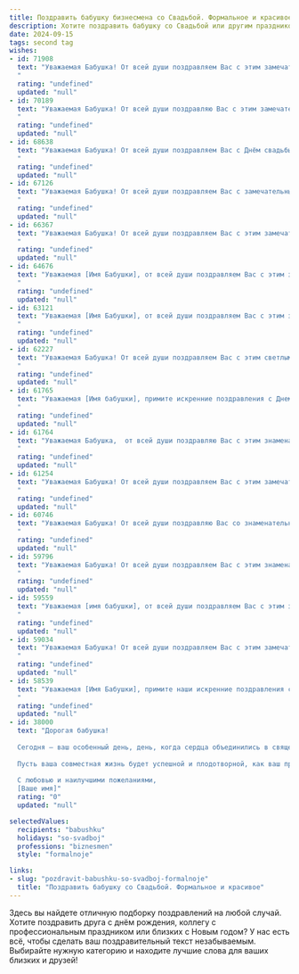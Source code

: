 ```yaml
---
title: Поздравить бабушку бизнесмена со Свадьбой. Формальное и красивое
description: Хотите поздравить бабушку со Свадьбой или другим праздником? Наш ИИ создаст незабываемое поздравление, а вы обязательно выделитесь среди других.  
date: 2024-09-15
tags: second tag
wishes:
- id: 71908
  text: "Уважаемая Бабушка! От всей души поздравляем Вас с этим замечательным днем - днем Вашей свадьбы! Желаем Вам долгих лет счастливой семейной жизни, наполненной любовью, взаимопониманием и благополучием. Пусть Ваша жизнь будет яркой, как Ваша любовь, и успешной, как Ваш бизнес!
  "
  rating: "undefined"
  updated: "null"
- id: 70189
  text: "Уважаемая Бабушка! От всей души поздравляю Вас с этим замечательным днем! Желаю Вам крепкого здоровья, море счастья и благополучия! Пусть Ваш семейный очаг всегда будет полон любви, тепла и радости!
  "
  rating: "undefined"
  updated: "null"
- id: 68638
  text: "Уважаемая Бабушка! От всей души поздравляем Вас с Днём свадьбы! Желаем Вам крепкой любви, благополучия и долгих счастливых лет в радостном союзе. Пусть Ваша семейная жизнь будет наполнена гармонией, взаимопониманием и неиссякаемой любовью.
  "
  rating: "undefined"
  updated: "null"
- id: 67126
  text: "Уважаемая Бабушка! От всей души поздравляем Вас с замечательным событием - свадьбой! Желаем Вам и Вашему супругу крепкой любви, семейного благополучия, процветания и долгих счастливых лет в союзе, основанном на взаимном уважении и нежности. Пусть Ваша жизнь будет наполнена радостью, улыбками и добрыми делами.
  "
  rating: "undefined"
  updated: "null"
- id: 66367
  text: "Уважаемая Бабушка! От всей души поздравляем Вас с этим замечательным событием - свадьбой! Желаем Вам и Вашему избраннику крепкой любви, неиссякаемого счастья и семейного благополучия. Пусть Ваша жизнь будет наполнена теплом, радостью и бесконечной любовью!
  "
  rating: "undefined"
  updated: "null"
- id: 64676
  text: "Уважаемая [Имя Бабушки], от всей души поздравляем Вас с этим замечательным событием — свадьбой Ваших [родственные отношения к молодоженам]! Желаем Вам крепкого здоровья, семейного благополучия и долгих лет счастливой жизни в окружении любящих детей и внуков. Пусть Ваша мудрость и опыт на протяжении многих лет будут опорой для семьи, а бизнесменские качества  помогут преумножить семейное благополучие!
  "
  rating: "undefined"
  updated: "null"
- id: 63121
  text: "Уважаемая [Имя Бабушки], от всей души поздравляем Вас с этим знаменательным днем – днем свадьбы! Желаем Вам и Вашему супругу долгих лет счастливой семейной жизни, наполненной любовью, взаимопониманием и радостью. Пусть Ваше общее дело, бизнес, процветает и приносит Вам удовлетворение и благополучие!
  "
  rating: "undefined"
  updated: "null"
- id: 62227
  text: "Уважаемая Бабушка! От всей души поздравляем Вас с этим светлым днём - Вашим Днём свадьбы! Желаем Вам, чтобы Ваш жизненный путь всегда был полон любви, счастья и благополучия. Пусть Ваша семья процветает, а Вы будете наслаждаться каждым прожитым моментом!
  "
  rating: "undefined"
  updated: "null"
- id: 61765
  text: "Уважаемая [Имя бабушки], примите искренние поздравления с Днем свадьбы! Желаю Вам и Вашей семье долгих лет совместной жизни, наполненных любовью, счастьем и благополучием. Пусть Ваш бизнес процветает, а успехи  умножаются.  Будьте здоровы, счастливы и любимы!
  "
  rating: "undefined"
  updated: "null"
- id: 61764
  text: "Уважаемая Бабушка,  от всей души поздравляю Вас с этим знаменательным днем - Вашей свадьбой! Желаю Вам и Вашему  супругу крепкой любви, процветания и семейного счастья! Пусть Ваша жизнь будет наполнена радостью, взаимопониманием и долгими годами совместного благополучия!
  "
  rating: "undefined"
  updated: "null"
- id: 61254
  text: "Уважаемая Бабушка! От всей души поздравляем Вас с этим замечательным событием – свадьбой! Желаем Вам и Вашему избраннику долгих лет счастливой совместной жизни, наполненной любовью, взаимопониманием и радостью. Пусть Ваш семейный союз будет крепким и прочным, как Ваша бизнес-империя, которую Вы так умело выстроили. Счастья Вам и благополучия!
  "
  rating: "undefined"
  updated: "null"
- id: 60746
  text: "Уважаемая Бабушка! От всей души поздравляю Вас со знаменательным событием - Вашей свадьбой! Желаю Вам, чтобы эта дата стала началом новой, наполненной любовью и счастьем, главы Вашей жизни. Пусть Ваша любовь будет крепкой и нерушимой, а семейное благополучие — прочным и процветающим. Счастья Вам, любви и долгих лет совместной жизни!
  "
  rating: "undefined"
  updated: "null"
- id: 59796
  text: "Уважаемая Бабушка! От всей души поздравляем Вас с этим знаменательным днем - днем Вашей свадьбы! Желаем Вам долгих лет совместной жизни, наполненных любовью, счастьем и благополучием. Пусть Ваш бизнес процветает, а семейный очаг всегда будет теплым и уютным.
  "
  rating: "undefined"
  updated: "null"
- id: 59559
  text: "Уважаемая [имя бабушки], от всей души поздравляем Вас с этим замечательным событием! Желаем Вашим близким крепкой любви, счастья и благополучия. Пусть ваша семейная жизнь будет яркой, насыщенной и полной радостных моментов.
  "
  rating: "undefined"
  updated: "null"
- id: 59034
  text: "Уважаемая Бабушка! От всей души поздравляем Вас с этим замечательным днём! Желаем Вам крепкого здоровья, душевного спокойствия и светлых радостей. Пусть этот день станет для Вас красивым началом новой главы в Вашей жизни.
  "
  rating: "undefined"
  updated: "null"
- id: 58539
  text: "Уважаемая [Имя Бабушки], примите наши искренние поздравления с этой знаменательной датой – свадьбой! Желаем Вам и Вашему супругу долгих лет совместной жизни, наполненных любовью, радостью и взаимопониманием. Пусть ваш бизнес процветает, а семейный очаг всегда будет теплым и уютным.
  "
  rating: "undefined"
  updated: "null"
- id: 38000
  text: "Дорогая бабушка!
  
  Сегодня — ваш особенный день, день, когда сердца объединились в священном ритуале любви и уважения. Поздравляем вас с важнейшим событием вашей жизни — свадьбой! Желаем вам, чтобы эта новая глава была наполнена счастьем, гармонией и взаимопониманием.
  
  Пусть ваша совместная жизнь будет успешной и плодотворной, как ваш профессиональный путь в бизнесе. Пусть каждый день приносит радость и новые свершения, а любовь, как надежный партнер, вдохновляет на достижения и вдохновляет на лучшие начинания.
  
  С любовью и наилучшими пожеланиями,
  [Ваше имя]"
  rating: "0"
  updated: "null"

selectedValues:
  recipients: "babushku"
  holidays: "so-svadboj"
  professions: "biznesmen"
  style: "formalnoje"

links:
- slug: "pozdravit-babushku-so-svadboj-formalnoje"
  title: "Поздравить бабушку со Свадьбой. Формальное и красивое"
---
```


Здесь вы найдете отличную подборку поздравлений на любой случай. 
Хотите поздравить друга с днём рождения, коллегу с профессиональным праздником или близких с Новым годом? У нас есть всё, чтобы сделать ваш поздравительный текст незабываемым. Выбирайте нужную категорию и находите лучшие слова для ваших близких и друзей!
